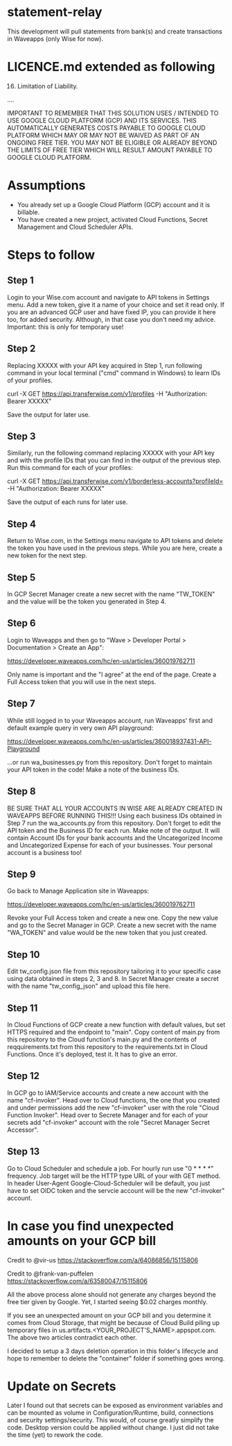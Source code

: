 # statement-relay
This development will pull statements from bank(s) and create transactions in Waveapps (only Wise for now).



LICENCE.md extended as following
================================
  16. Limitation of Liability.
  
  ....
  
  IMPORTANT TO REMEMBER THAT THIS SOLUTION USES / INTENDED TO USE
GOOGLE CLOUD PLATFORM (GCP) AND ITS SERVICES. THIS AUTOMATICALLY GENERATES
COSTS PAYABLE TO GOOGLE CLOUD PLATFORM WHICH MAY OR MAY NOT BE WAIVED AS
PART OF AN ONGOING FREE TIER. YOU MAY NOT BE ELIGIBLE OR ALREADY BEYOND
THE LIMITS OF FREE TIER WHICH WILL RESULT AMOUNT PAYABLE TO GOOGLE CLOUD
PLATFORM.

Assumptions
===========
- You already set up a Google Cloud Platform (GCP) account and it is billable.
- You have created a new project, activated Cloud Functions, Secret Management and Cloud Scheduler APIs.

Steps to follow
===============

Step 1
------
Login to your Wise.com account and navigate to API tokens in Settings menu.
Add a new token, give it a name of your choice and set it read only.
If you are an advanced GCP user and have fixed IP, you can provide it here too,
for added security. Although, in that case you don't need my advice.
Important: this is only for temporary use!

Step 2
------
Replacing XXXXX with your API key acquired in Step 1, run following command
in your local terminal ("cmd" command in Windows) to learn IDs of your profiles.
  
  curl -X GET https://api.transferwise.com/v1/profiles -H "Authorization: Bearer XXXXX"
  
Save the output for later use.

Step 3
------
Similarly, run the following command replacing XXXXX with your API key and
<profileID> with the profile IDs that you can find in the output of the
previous step. Run this command for each of your profiles:
  
  curl -X GET https://api.transferwise.com/v1/borderless-accounts?profileId=<profileID> -H "Authorization: Bearer XXXXX"

Save the output of each runs for later use.

Step 4
------
Return to Wise.com, in the Settings menu navigate to API tokens and delete
the token you have used in the previous steps. While you are here,
create a new token for the next step.

Step 5
------
In GCP Secret Manager create a new secret with the name "TW_TOKEN" and the value will be the token you generated in Step 4.

Step 6
------
Login to Waveapps and then go to "Wave > Developer Portal > Documentation > Create an App":
  
  https://developer.waveapps.com/hc/en-us/articles/360019762711

Only name is important and the "I agree" at the end of the page.
Create a Full Access token that you will use in the next steps.
  
Step 7
------
While still logged in to your Waveapps account, run Waveapps' first and default example query in very own API playground:
  
  https://developer.waveapps.com/hc/en-us/articles/360018937431-API-Playground

...or run wa_businesses.py from this repository. Don't forget to maintain your API token in the code!
Make a note of the business IDs.

Step 8
------
  BE SURE THAT ALL YOUR ACCOUNTS IN WISE ARE ALREADY CREATED IN WAVEAPPS BEFORE RUNNING THIS!!!
  Using each business IDs obtained in Step 7 run the wa_accounts.py from this repository. Don't forget to edit the API token and the Business ID for each run.
Make note of the output. It will contain Account IDs for your bank accounts and the Uncategorized Income and Uncategorized Expense for each of your businesses. Your personal account is a business too!
  
Step 9
  -------------
  Go back to Manage Application site in Waveapps:
  
  https://developer.waveapps.com/hc/en-us/articles/360019762711
  
  Revoke your Full Access token and create a new one. Copy the new value and go to the Secret Manager in GCP.
  Create a new secret with the name "WA_TOKEN" and value would be the new token that you just created.

  Step 10
  -------------
  Edit tw_config.json file from this repository tailoring it to your specific case using data obtained in steps 2, 3 and 8.
  In Secret Manager create a secret with the name "tw_config_json" and upload this file here.
  
  Step 11
  ----------
  In Cloud Functions of GCP create a new function with default values, but set HTTPS required and the endpoint to "main". Copy content of main.py from this repository to the Cloud function's main.py and the contents of reqquirements.txt from this repository to the requirements.txt in Cloud Functions.
  Once it's deployed, test it. It has to give an error.
  
  Step 12
  -------
  In GCP go to IAM/Service accounts and create a new account with the name "cf-invoker".
  Head over to Cloud functions, the one that you created and under permissions add the new "cf-invoker" user with the role "Cloud Function Invoker".
  Head over to Secrete Manager and for each of your secrets add "cf-invoker" account with the role "Secret Manager Secret Accessor".
  
  Step 13
  -------
Go to Cloud Scheduler and schedule a job. For hourly run use "0 * * * *" frequency. Job target will be the HTTP type URL of your with GET method.
  In header User-Agent Google-Cloud-Scheduler will be default, you just have to set OIDC token and the servcie account will be the new "cf-invoker" account.
  
  In case you find unexpected amounts on your GCP bill
  ====================================================
  Credit to @vir-us https://stackoverflow.com/a/64086856/15115806
  
  Credit to @frank-van-puffelen https://stackoverflow.com/a/63580047/15115806
  
  All the above process alone should not generate any charges beyond the free tier given by Google. Yet, I started seeing $0.02 charges monthly.
  
  If you see an unexpected amount on your GCP bill and you determine it comes from Cloud Storage, that might be because of Cloud Build piling up temporary files in us.artifacts.<YOUR_PROJECT'S_NAME>.appspot.com. The above two articles contradict each other.
    
  I decided to setup a 3 days deletion operation in this folder's lifecycle and hope to remember to delete the "container" folder if something goes wrong.

  Update on Secrets
  =================
  Later I found out that secrets can be exposed as environment variables and can be mounted as volume in Configuration/Runtime, build, connections and security settings/security. This would, of course greatly simplify the code. Desktop version could be applied without change. I just did not take the time (yet) to rework the code.
  
